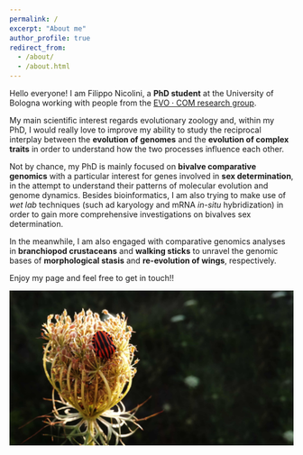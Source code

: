 ```yaml
---
permalink: /
excerpt: "About me"
author_profile: true
redirect_from: 
  - /about/
  - /about.html
---
```


Hello everyone! I am Filippo Nicolini, a **PhD student** at the University of Bologna working with people from the [EVO · COM research group](https://sites.google.com/view/evo-com-unibo/home).

My main scientific interest regards evolutionary zoology and, within my PhD, I would really love to improve my ability to study the reciprocal interplay between the **evolution of genomes** and the **evolution of complex traits** in order to understand how the two processes influence each other.

Not by chance, my PhD is mainly focused on **bivalve comparative genomics** with a particular interest for genes involved in **sex determination**, in the attempt to understand their patterns of molecular evolution and genome dynamics. Besides bioinformatics, I am also trying to make use of *wet lab* techniques (such ad karyology and mRNA *in-situ* hybridization) in order to gain more comprehensive investigations on bivalves sex determination.

In the meanwhile, I am also engaged with comparative genomics analyses in **branchiopod crustaceans** and **walking sticks** to unravel the genomic bases of **morphological stasis** and **re-evolution of wings**, respectively.

Enjoy my page and feel free to get in touch!!

![homepic](/images/homepic_reduced.jpg)